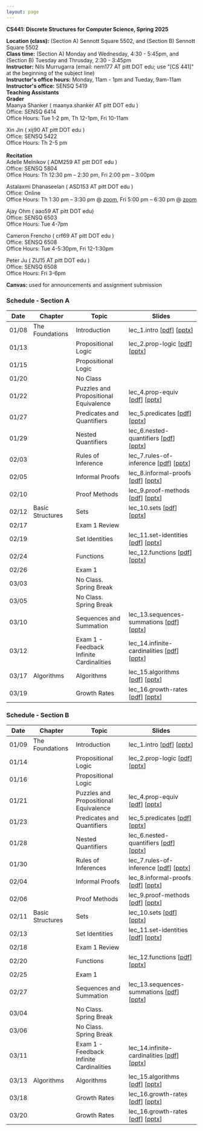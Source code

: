 ```yaml
---
layout: page
---
```


**CS441: Discrete Structures for Computer Science, Spring 2025**

**Location (class):** (Section A) Sennott Square 5502, and (Section B) Sennott Square 5502<br>
**Class time:** (Section A) Monday and Wednesday, 4:30 - 5:45pm, and (Section B) Tuesday and Thrusday, 2:30 - 3:45pm<br>
**Instructor:** Nils Murrugarra (email: nem177 AT pitt DOT edu; use "[CS 441]" at the beginning of the subject line)<br>
**Instructor's office hours:** Monday, 11am - 1pm and Tueday, 9am-11am<br>
**Instructor's office:** SENSQ 5419<br>
**Teaching Assistants**<br>
**Grader**<br>
Maanya Shanker ( maanya.shanker AT pitt DOT edu )<br>
Office: SENSQ 6414<br>
Office Hours: Tue 1-2 pm, Th 12-1pm, Fri 10-11am<br>

Xin Jin ( xij90 AT pitt DOT edu )<br>
Office: SENSQ 5422<br>
Office Hours: Th 2-5 pm<br>
<br>**Recitation**<br>
Adelle Melnikov ( ADM259 AT pitt DOT edu )<br>
Office: SENSQ 5804<br>
Office Hours: Th 12:30 pm – 2:30 pm, Fri 2:00 pm – 3:00pm<br>

Astalaxmi Dhanaseelan ( ASD153 AT pitt DOT edu )<br>
Office: Online<br>
Office Hours: Th 1:30 pm – 3:30 pm @ <a href="https://pitt.zoom.us/j/93911414055">zoom</a>, Fri 5:00 pm – 6:30 pm @ <a href="https://pitt.zoom.us/j/98259654541">zoom</a><br>

Ajay Ohm ( aao59 AT pitt DOT edu)<br>
Office: SENSQ 6503<br>
Office Hours: Tue 4-7pm<br>

Cameron Frencho ( crf69 AT pitt DOT edu )<br>
Office: SENSQ 6508<br>
Office Hours: Tue 4-5:30pm, Fri 12-1:30pm<br>

Peter Ju ( ZIJ15 AT pitt DOT edu )<br>
Office: SENSQ 6508<br>
Office Hours: Fri 3-6pm<br>

**Canvas:** used for announcements and assignment submission<br>

### Schedule - Section A

Date        | Chapter          | Topic             | Slides       
----------- | -----------      | -----------       | -----------  
01/08       | The Foundations  | Introduction      | lec_1.intro [[pdf](https://sites.pitt.edu/~nem177/courses/spring25_cs441/lec_1.intro.pdf)] [[pptx](https://sites.pitt.edu/~nem177/courses/spring25_cs441/lec_1.intro.pptx)]
01/13       |                  | Propositional Logic| lec_2.prop-logic [[pdf](https://sites.pitt.edu/~nem177/courses/spring25_cs441/lec_2.prop-logic.pdf)]  [[pptx](https://sites.pitt.edu/~nem177/courses/spring25_cs441/lec_2.prop-logic.pptx)] 
01/15       |                  | Propositional Logic |  
01/20       |                  | No Class |  
01/22       |                  | Puzzles and Propositional Equivalence | lec_4.prop-equiv [[pdf](https://sites.pitt.edu/~nem177/courses/spring25_cs441/lec_4.prop-equiv.pdf)]  [[pptx](https://sites.pitt.edu/~nem177/courses/spring25_cs441/lec_4.prop-equiv.pptx)]
01/27       |                  | Predicates and Quantifiers | lec_5.predicates [[pdf](https://sites.pitt.edu/~nem177/courses/spring25_cs441/lec_5.predicates.pdf)]  [[pptx](https://sites.pitt.edu/~nem177/courses/spring25_cs441/lec_5.predicates.pptx)]
01/29       |                  | Nested Quantifiers | lec_6.nested-quantifiers [[pdf](https://sites.pitt.edu/~nem177/courses/spring25_cs441/lec_6.nested-quantifiers.pdf)]  [[pptx](https://sites.pitt.edu/~nem177/courses/spring25_cs441/lec_6.nested-quantifiers.pptx)]
02/03       |                  | Rules of Inference | lec_7.rules-of-inference [[pdf](https://sites.pitt.edu/~nem177/courses/spring25_cs441/lec_7.rules-of-inference.pdf)]  [[pptx](https://sites.pitt.edu/~nem177/courses/spring25_cs441/lec_7.rules-of-inference.pptx)]
02/05       |                  | Informal Proofs | lec_8.informal-proofs [[pdf](https://sites.pitt.edu/~nem177/courses/spring25_cs441/lec_8.informal-proofs.pdf)]  [[pptx](https://sites.pitt.edu/~nem177/courses/spring25_cs441/lec_8.informal-proofs.pptx)]
02/10       |                  | Proof Methods | lec_9.proof-methods [[pdf](https://sites.pitt.edu/~nem177/courses/spring25_cs441/lec_9.proof-methods.pdf)]  [[pptx](https://sites.pitt.edu/~nem177/courses/spring25_cs441/lec_9.proof-methods.pptx)]
02/12       |	Basic Structures | Sets | lec_10.sets [[pdf](https://sites.pitt.edu/~nem177/courses/spring25_cs441/lec_10.sets.pdf)]  [[pptx](https://sites.pitt.edu/~nem177/courses/spring25_cs441/lec_10.sets.pptx)]
02/17       |                  | Exam 1 Review | 
02/19       |                  | Set Identities | lec_11.set-identities [[pdf](https://sites.pitt.edu/~nem177/courses/spring25_cs441/lec_11.set-identities.pdf)]  [[pptx](https://sites.pitt.edu/~nem177/courses/spring25_cs441/lec_11.set-identities.pptx)]
02/24       |                  | Functions | lec_12.functions [[pdf](https://sites.pitt.edu/~nem177/courses/spring25_cs441/lec_12.functions.pdf)]  [[pptx](https://sites.pitt.edu/~nem177/courses/spring25_cs441/lec_12.functions.pptx)]
02/26       |                  | Exam 1 | 
03/03       |                  | No Class. Spring Break | 
03/05       |                  | No Class. Spring Break | 
03/10       |                  | Sequences and Summation | lec_13.sequences-summations [[pdf](https://sites.pitt.edu/~nem177/courses/spring25_cs441/lec_13.sequences-summations.pdf)]  [[pptx](https://sites.pitt.edu/~nem177/courses/spring25_cs441/lec_13.sequences-summations.pptx)]
03/12       |                  | Exam 1 - Feedback<br>Infinite Cardinalities | lec_14.infinite-cardinalities [[pdf](https://sites.pitt.edu/~nem177/courses/spring25_cs441/lec_14.infinite-cardinalities.pdf)]  [[pptx](https://sites.pitt.edu/~nem177/courses/spring25_cs441/lec_14.infinite-cardinalities.pptx)]
03/17       | Algorithms       | Algorithms | lec_15.algorithms [[pdf](https://sites.pitt.edu/~nem177/courses/spring25_cs441/lec_15.algorithms.pdf)]  [[pptx](https://sites.pitt.edu/~nem177/courses/spring25_cs441/lec_15.algorithms.pptx)]
03/19       |                  | Growth Rates | lec_16.growth-rates [[pdf](https://sites.pitt.edu/~nem177/courses/spring25_cs441/lec_16.growth-rates.pdf)]  [[pptx](https://sites.pitt.edu/~nem177/courses/spring25_cs441/lec_16.growth-rates.pptx)]

### Schedule - Section B

Date        | Chapter          | Topic             | Slides       
----------- | -----------      | -----------       | -----------  
01/09       | The Foundations  | Introduction      | lec_1.intro [[pdf](https://sites.pitt.edu/~nem177/courses/spring25_cs441/lec_1.intro.pdf)] [[pptx](https://sites.pitt.edu/~nem177/courses/spring25_cs441/lec_1.intro.pptx)]
01/14       |                  | Propositional Logic| lec_2.prop-logic [[pdf](https://sites.pitt.edu/~nem177/courses/spring25_cs441/lec_2.prop-logic.pdf)]  [[pptx](https://sites.pitt.edu/~nem177/courses/spring25_cs441/lec_2.prop-logic.pptx)] 
01/16       |                  | Propositional Logic|  
01/21       |                  | Puzzles and Propositional Equivalence | lec_4.prop-equiv [[pdf](https://sites.pitt.edu/~nem177/courses/spring25_cs441/lec_4.prop-equiv.pdf)]  [[pptx](https://sites.pitt.edu/~nem177/courses/spring25_cs441/lec_4.prop-equiv.pptx)]
01/23       |                  | Predicates and Quantifiers | lec_5.predicates [[pdf](https://sites.pitt.edu/~nem177/courses/spring25_cs441/lec_5.predicates.pdf)]  [[pptx](https://sites.pitt.edu/~nem177/courses/spring25_cs441/lec_5.predicates.pptx)]
01/28       |                  | Nested Quantifiers | lec_6.nested-quantifiers [[pdf](https://sites.pitt.edu/~nem177/courses/spring25_cs441/lec_6.nested-quantifiers.pdf)]  [[pptx](https://sites.pitt.edu/~nem177/courses/spring25_cs441/lec_6.nested-quantifiers.pptx)]
01/30       |                  | Rules of Inferences | lec_7.rules-of-inference [[pdf](https://sites.pitt.edu/~nem177/courses/spring25_cs441/lec_7.rules-of-inference.pdf)]  [[pptx](https://sites.pitt.edu/~nem177/courses/spring25_cs441/lec_7.rules-of-inference.pptx)]
02/04       |                  | Informal Proofs | lec_8.informal-proofs [[pdf](https://sites.pitt.edu/~nem177/courses/spring25_cs441/lec_8.informal-proofs.pdf)]  [[pptx](https://sites.pitt.edu/~nem177/courses/spring25_cs441/lec_8.informal-proofs.pptx)]
02/06       |                  | Proof Methods | lec_9.proof-methods [[pdf](https://sites.pitt.edu/~nem177/courses/spring25_cs441/lec_9.proof-methods.pdf)]  [[pptx](https://sites.pitt.edu/~nem177/courses/spring25_cs441/lec_9.proof-methods.pptx)]
02/11       |	Basic Structures | Sets | lec_10.sets [[pdf](https://sites.pitt.edu/~nem177/courses/spring25_cs441/lec_10.sets.pdf)]  [[pptx](https://sites.pitt.edu/~nem177/courses/spring25_cs441/lec_10.sets.pptx)]
02/13       |                  | Set Identities | lec_11.set-identities [[pdf](https://sites.pitt.edu/~nem177/courses/spring25_cs441/lec_11.set-identities.pdf)]  [[pptx](https://sites.pitt.edu/~nem177/courses/spring25_cs441/lec_11.set-identities.pptx)]
02/18       |                  | Exam 1 Review | 
02/20       |                  | Functions | lec_12.functions [[pdf](https://sites.pitt.edu/~nem177/courses/spring25_cs441/lec_12.functions.pdf)]  [[pptx](https://sites.pitt.edu/~nem177/courses/spring25_cs441/lec_12.functions.pptx)]
02/25       |                  | Exam 1 | 
02/27       |                  | Sequences and Summation | lec_13.sequences-summations [[pdf](https://sites.pitt.edu/~nem177/courses/spring25_cs441/lec_13.sequences-summations.pdf)]  [[pptx](https://sites.pitt.edu/~nem177/courses/spring25_cs441/lec_13.sequences-summations.pptx)]
03/04       |                  | No Class. Spring Break | 
03/06       |                  | No Class. Spring Break | 
03/11       |                  | Exam 1 - Feedback<br>Infinite Cardinalities | lec_14.infinite-cardinalities [[pdf](https://sites.pitt.edu/~nem177/courses/spring25_cs441/lec_14.infinite-cardinalities.pdf)]  [[pptx](https://sites.pitt.edu/~nem177/courses/spring25_cs441/lec_14.infinite-cardinalities.pptx)]
03/13       | Algorithms       | Algorithms | lec_15.algorithms [[pdf](https://sites.pitt.edu/~nem177/courses/spring25_cs441/lec_15.algorithms.pdf)]  [[pptx](https://sites.pitt.edu/~nem177/courses/spring25_cs441/lec_15.algorithms.pptx)]
03/18       |                  | Growth Rates | lec_16.growth-rates [[pdf](https://sites.pitt.edu/~nem177/courses/spring25_cs441/lec_16.growth-rates.pdf)]  [[pptx](https://sites.pitt.edu/~nem177/courses/spring25_cs441/lec_16.growth-rates.pptx)]
03/20       |                  | Growth Rates | lec_16.growth-rates [[pdf](https://sites.pitt.edu/~nem177/courses/spring25_cs441/lec_16.growth-rates.pdf)]  [[pptx](https://sites.pitt.edu/~nem177/courses/spring25_cs441/lec_16.growth-rates.pptx)]

